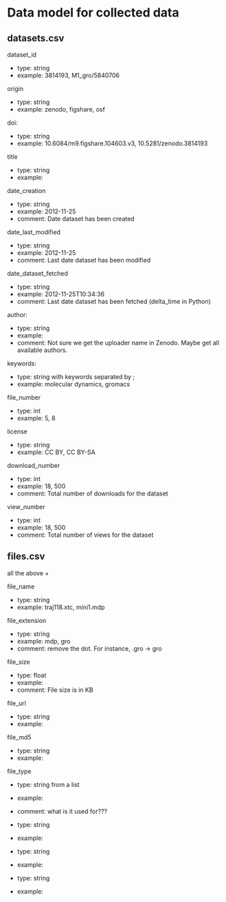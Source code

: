 # Data model for collected data

## datasets.csv

dataset_id
- type: string
- example: 3814193, M1_gro/5840706

origin
- type: string
- example: zenodo, figshare, osf

doi:
- type: string
- example: 10.6084/m9.figshare.104603.v3, 10.5281/zenodo.3814193

title
- type: string
- example: 

date_creation
- type: string
- example: 2012-11-25
- comment: Date dataset has been created

date_last_modified
- type: string
- example: 2012-11-25
- comment: Last date dataset has been modified

date_dataset_fetched
- type: string
- example: 2012-11-25T10:34:36
- comment: Last date dataset has been fetched (delta_time in Python)

author:
- type: string
- example: 
- comment: Not sure we get the uploader name in Zenodo. Maybe get all available authors.

keywords:
- type: string with keywords separated by ;
- example: molecular dynamics, gromacs

file_number
- type: int
- example: 5, 8

license
- type: string
- example: CC BY, CC BY-SA

download_number
- type: int
- example: 18, 500
- comment: Total number of downloads for the dataset

view_number
- type: int
- example: 18, 500
- comment: Total number of views for the dataset


## files.csv

all the above +

file_name
- type: string
- example: traj118.xtc, mini1.mdp

file_extension
- type: string
- example: mdp, gro
- comment: remove the dot. For instance, .gro -> gro

file_size
- type: float
- example:
- comment: File size is in KB

file_url
- type: string
- example:

file_md5
- type: string
- example:

file_type
- type: string from a list
- example:
- comment: what is it used for???


- type: string
- example:



- type: string
- example:



- type: string
- example:

